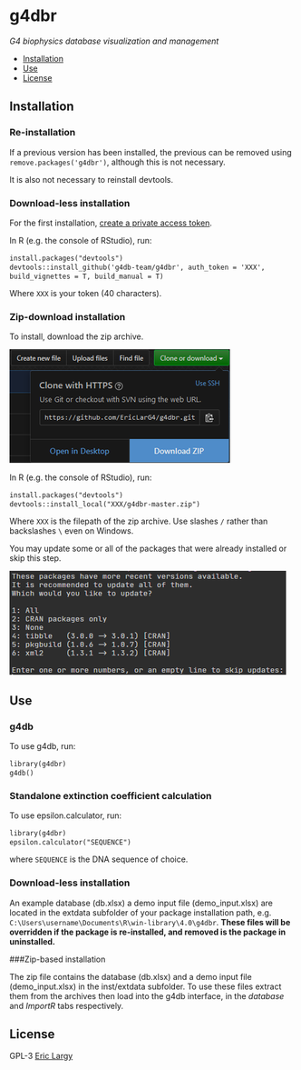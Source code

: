 # g4dbr
_G4 biophysics database visualization and management_

  + [Installation](#Installation)
  + [Use](#Use)
  + [License](#License)

## Installation

### Re-installation

If a previous version has been installed, the previous can be removed using `remove.packages('g4dbr')`, although this is not necessary.

It is also not necessary to reinstall devtools.

### Download-less installation

For the first installation, [create a private access token](https://github.com/settings/tokens).

In R (e.g. the console of RStudio), run:

```{r install_online}
install.packages("devtools")
devtools::install_github('g4db-team/g4dbr', auth_token = 'XXX', build_vignettes = T, build_manual = T)
```
Where `XXX` is your token (40 characters).

### Zip-download installation

To install, download the zip archive.

![Download g4dbr](man/ressources/readme.PNG)

In R (e.g. the console of RStudio), run:

```{r install}
install.packages("devtools")
devtools::install_local("XXX/g4dbr-master.zip")
```

Where `XXX` is the filepath of the zip archive. Use slashes `/` rather than backslashes `\` even on Windows.

You may update some or all of the packages that were already installed or skip this step.

![Package updates](man/ressources/readme2.PNG)

## Use

### g4db

To use g4db, run:

```{r use}
library(g4dbr)
g4db()
```

### Standalone extinction coefficient calculation

To use epsilon.calculator, run:

```{r use}
library(g4dbr)
epsilon.calculator("SEQUENCE")
```
where `SEQUENCE` is the DNA sequence of choice.

### Download-less installation

An example database (db.xlsx) a demo input file (demo_input.xlsx) are located in the extdata subfolder of your package installation path, e.g. `C:\Users\username\Documents\R\win-library\4.0\g4dbr`. **These files will be overridden if the package is re-installed, and removed is the package in uninstalled.** 

###Zip-based installation

The zip file contains the database (db.xlsx) and a demo input file (demo_input.xlsx) in the inst/extdata subfolder. To use these files extract them from the archives then load into the g4db interface, in the _database_ and _ImportR_ tabs respectively.

## License

GPL-3 [Eric Largy](figures/https://github.com/EricLarG4)

